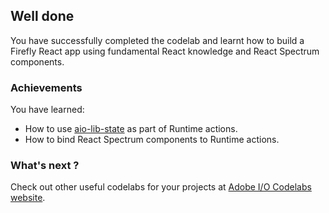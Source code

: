 ## Well done

You have successfully completed the codelab and learnt how to build a Firefly React app using fundamental React knowledge and React Spectrum components.

### Achievements

You have learned: 

* How to use [aio-lib-state](https://github.com/adobe/aio-lib-state) as part of Runtime actions.
* How to bind React Spectrum components to Runtime actions.    

### What's next ?

Check out other useful codelabs for your projects at [Adobe I/O Codelabs website](https://adobedocs.github.io/adobeio-codelabs).    